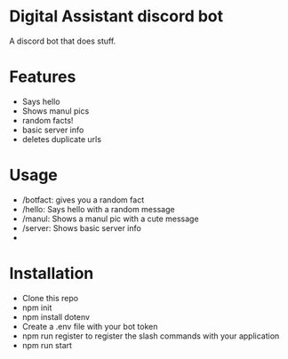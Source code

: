 # Digital Assistant discord bot
A discord bot that does stuff. 

# Features
- Says hello
- Shows manul pics
- random facts!
- basic server info
- deletes duplicate urls

# Usage
- /botfact: gives you a random fact
- /hello: Says hello with a random message
- /manul: Shows a manul pic with a cute message
- /server: Shows basic server info
- 

# Installation
- Clone this repo
- npm init
- npm install dotenv
- Create a .env file with your bot token
- npm run register to register the slash commands with your application
- npm run start
